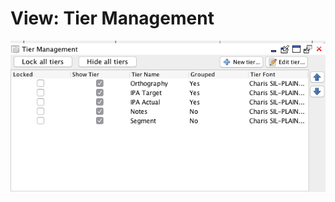 # View: Tier Management

![../images/EditorView_TierManagement.png](../images/EditorView_TierManagement.png)

